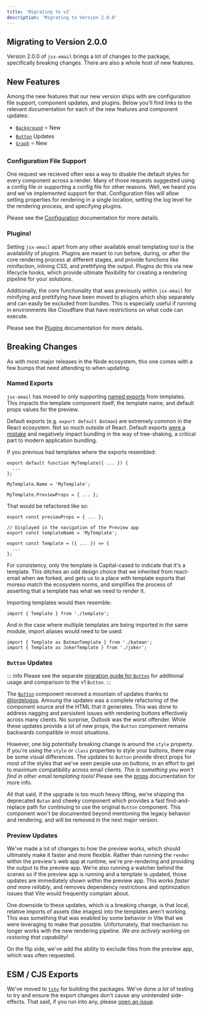 ```yaml
---
title: 'Migrating to v2'
description: 'Migrating to Version 2.0.0'
---
```


## Migrating to Version 2.0.0

Version 2.0.0 of `jsx-email` brings a lot of changes to the package, specifically breaking changes. There are also a whole host of new features.

## New Features

Among the new features that our new version ships with are configuration file support, component updates, and plugins. Below you'll find links to the relevant documentation for each of the new features and component updates:

- [`Background`](/docs/components/background) ⭐️ New
- [`Button`](/docs/components/button) Updates
- [`Graph`](/docs/components/graph) ⭐️ New

### Configuration File Support

One request we recieved often was a way to disable the default styles for every component across a render. Many of those requests suggested using a config file or supporting a config file for other reasons. Well, we heard you and we've implemented support for that. Configuration files will allow setting properties for rendering in a single location, setting the log level for the rendering process, and specifying plugins.

Please see the [Configuration](/docs/core/config) documentation for more details.

### Plugins!

Setting `jsx-email` apart from any other available email templating tool is the availability of plugins. Plugins are meant to run before, during, or after the core rendering process at different stages, and provide functions like minifaction, inlining CSS, and prettifying the output. Plugins do this via new lifecycle hooks, which provide ultimate flexibility for creating a rendering pipeline for your solutions.

Additionally, the core functionality that was previously within `jsx-email` for minifying and prettifying have been moved to plugins which ship separately and can easily be excluded from bundles. This is especially useful if running in environments like Cloudflare that have restrictions on what code can execute.

Please see the [Plugins](/docs/core/plugins) documentation for more details.

## Breaking Changes

As with most major releases in the Node ecosystem, this one comes with a few bumps that need attending to when updating.

### Named Exports

`jsx-email` has moved to only supporting [named exports](https://developer.mozilla.org/en-US/docs/Web/JavaScript/Reference/Statements/export#description) from templates. This impacts the template component itself, the template name, and default props values for the preview.

Default exports (e.g. `export default Batman`) are extremely common in the React ecosystem. Not so much outside of React. Default exports [were a mistake](https://github.com/rollup/rollup/issues/1078#issuecomment-268286496) and negatively impact bundling in the way of tree-shaking, a critical part to modern application bundling.

If you previous had templates where the exports resembled:

```tsx
export default function MyTemplate({ ... }) {
  ...
};

MyTemplate.Name = 'MyTemplate';

MyTemplate.PreviewProps = { ... };
```

That would be refactored like so:

```tsx
export const previewProps = { ... };

// Displayed in the navigation of the Preview app
export const templateName = 'MyTemplate';

export const Template = ({ ... }) => {
  ...
};
```

For consistency, only the template is Capital-cased to indicate that it's a template. This ditches an odd design choice that we inherited from react-email when we forked, and gets us to a place with template exports that moreso match the ecosystem norms, and simplifies the process of asserting that a template has what we need to render it.

Importing templates would then resemble:

```tsx
import { Template } from './template';
```

And in the case where multiple templates are being imported in the same module, import aliases would need to be used:

```tsx
import { Template as BatmanTemplate } from './batman';
import { Template as JokerTemplate } from './joker';
```

### `Button` Updates

::: info
Please see the separate [migration guide for `Button`](/docs/v2/button) for additional usage and comparison to the v1 `Button`.
:::

The [`Button`](/docs/components/button) component received a mountain of updates thanks to [@lordelogos](https://github.com/lordelogos). Amoung the updates was a complete refactoring of the component source and the HTML that it generates. This was done to address nagging and persistent issues with rendering buttons effectively across many clients. No surprise, Outlook was the worst offender. While these updates provide a lot of new props, the `Button` component remains backwards compatible in most situations.

However, one big potentially breaking change is around the `style` property. If you're using the `style` or `class` properties to style your buttons, there may be some visual differences. The updates to `Button` provide direct props for most of the styles that we've seen people use on buttons, in an effort to get to maximum compatibility across email clients. _This is something you won't find in other email templating tools!_ Please see the [props](/docs/components/button#component-props) documentation for more info.

All that said, if the upgrade is too much heavy lifting, we're shipping the deprecated `Butan` and cheeky component which provides a fast find-and-replace path for continuing to use the original `Button` component. This component won't be documented beyond mentioning the legacy behavior and rendering, and will be removed in the next major version.

### Preview Updates

We've made a lot of changes to how the preview works, which should ultimately make it faster and more flexible. Rather than running the `render` within the preview's web app at runtime, we're pre-rendering and providing the output to the preview app. We're also running a watcher behind the scenes so if the preview app is running and a template is updated, those updates are immediately shown within the preview app. This works _faster and more reliably_, and removes dependency restrictions and optimization issues that Vite would frequently complain about.

One downside to these updates, which is a breaking change, is that local, relative imports of assets (like images) into the templates aren't working. This was something that was enabled by some behavior in Vite that we were leveraging to make that possible. Unfortunately, that mechanism no longer works with the new rendering pipeline. _We are actively working on restoring that capability!_

On the flip side, we've add the ability to exclude files from the preview app, which was often requested.

## ESM / CJS Exports

We've moved to [`tshy`](https://github.com/isaacs/tshy) for building the packages. We've done _a lot_ of testing to try and ensure the export changes don't cause any unintended side-effects. That said, if you run into any, please [open an issue](https://github.com/shellscape/jsx-email/issues/new/choose).
